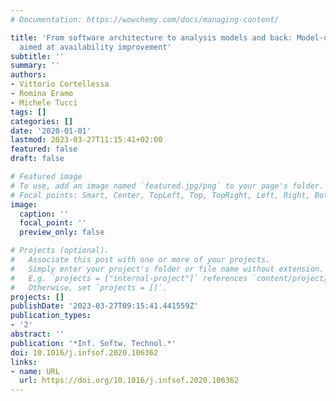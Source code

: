 ```yaml
---
# Documentation: https://wowchemy.com/docs/managing-content/

title: 'From software architecture to analysis models and back: Model-driven refactoring
  aimed at availability improvement'
subtitle: ''
summary: ''
authors:
- Vittorio Cortellessa
- Romina Eramo
- Michele Tucci
tags: []
categories: []
date: '2020-01-01'
lastmod: 2023-03-27T11:15:41+02:00
featured: false
draft: false

# Featured image
# To use, add an image named `featured.jpg/png` to your page's folder.
# Focal points: Smart, Center, TopLeft, Top, TopRight, Left, Right, BottomLeft, Bottom, BottomRight.
image:
  caption: ''
  focal_point: ''
  preview_only: false

# Projects (optional).
#   Associate this post with one or more of your projects.
#   Simply enter your project's folder or file name without extension.
#   E.g. `projects = ["internal-project"]` references `content/project/deep-learning/index.md`.
#   Otherwise, set `projects = []`.
projects: []
publishDate: '2023-03-27T09:15:41.441559Z'
publication_types:
- '2'
abstract: ''
publication: '*Inf. Softw. Technol.*'
doi: 10.1016/j.infsof.2020.106362
links:
- name: URL
  url: https://doi.org/10.1016/j.infsof.2020.106362
---
```


